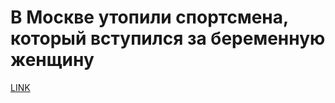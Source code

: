 # В Москве утопили спортсмена, который вступился за беременную женщину 



[LINK](https://varlamov.ru/3469736.html)